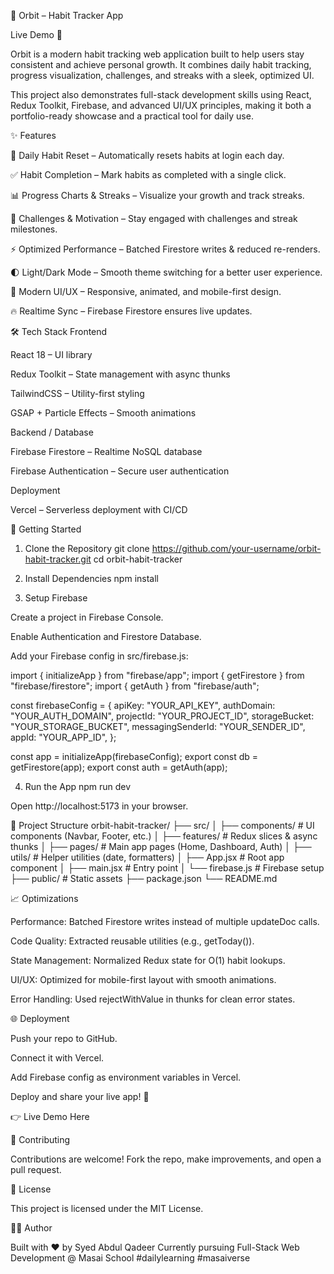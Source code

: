 🌌 Orbit – Habit Tracker App

Live Demo 🚀

Orbit is a modern habit tracking web application built to help users stay consistent and achieve personal growth.
It combines daily habit tracking, progress visualization, challenges, and streaks with a sleek, optimized UI.

This project also demonstrates full-stack development skills using React, Redux Toolkit, Firebase, and advanced UI/UX principles, making it both a portfolio-ready showcase and a practical tool for daily use.

✨ Features

📅 Daily Habit Reset – Automatically resets habits at login each day.

✅ Habit Completion – Mark habits as completed with a single click.

📊 Progress Charts & Streaks – Visualize your growth and track streaks.

🎯 Challenges & Motivation – Stay engaged with challenges and streak milestones.

⚡ Optimized Performance – Batched Firestore writes & reduced re-renders.

🌓 Light/Dark Mode – Smooth theme switching for a better user experience.

🎨 Modern UI/UX – Responsive, animated, and mobile-first design.

🔥 Realtime Sync – Firebase Firestore ensures live updates.

🛠️ Tech Stack
Frontend

React 18 – UI library

Redux Toolkit – State management with async thunks

TailwindCSS – Utility-first styling

GSAP + Particle Effects – Smooth animations

Backend / Database

Firebase Firestore – Realtime NoSQL database

Firebase Authentication – Secure user authentication

Deployment

Vercel – Serverless deployment with CI/CD

🚀 Getting Started
1. Clone the Repository
git clone https://github.com/your-username/orbit-habit-tracker.git
cd orbit-habit-tracker

2. Install Dependencies
npm install

3. Setup Firebase

Create a project in Firebase Console.

Enable Authentication and Firestore Database.

Add your Firebase config in src/firebase.js:

import { initializeApp } from "firebase/app";
import { getFirestore } from "firebase/firestore";
import { getAuth } from "firebase/auth";

const firebaseConfig = {
  apiKey: "YOUR_API_KEY",
  authDomain: "YOUR_AUTH_DOMAIN",
  projectId: "YOUR_PROJECT_ID",
  storageBucket: "YOUR_STORAGE_BUCKET",
  messagingSenderId: "YOUR_SENDER_ID",
  appId: "YOUR_APP_ID",
};

const app = initializeApp(firebaseConfig);
export const db = getFirestore(app);
export const auth = getAuth(app);

4. Run the App
npm run dev


Open http://localhost:5173
 in your browser.

📂 Project Structure
orbit-habit-tracker/
├── src/
│   ├── components/       # UI components (Navbar, Footer, etc.)
│   ├── features/         # Redux slices & async thunks
│   ├── pages/            # Main app pages (Home, Dashboard, Auth)
│   ├── utils/            # Helper utilities (date, formatters)
│   ├── App.jsx           # Root app component
│   ├── main.jsx          # Entry point
│   └── firebase.js       # Firebase setup
├── public/               # Static assets
├── package.json
└── README.md

📈 Optimizations

Performance: Batched Firestore writes instead of multiple updateDoc calls.

Code Quality: Extracted reusable utilities (e.g., getToday()).

State Management: Normalized Redux state for O(1) habit lookups.

UI/UX: Optimized for mobile-first layout with smooth animations.

Error Handling: Used rejectWithValue in thunks for clean error states.

🌐 Deployment

Push your repo to GitHub.

Connect it with Vercel.

Add Firebase config as environment variables in Vercel.

Deploy and share your live app! 🚀

👉 Live Demo Here

🤝 Contributing

Contributions are welcome! Fork the repo, make improvements, and open a pull request.

📜 License

This project is licensed under the MIT License.

👨‍💻 Author

Built with ❤️ by Syed Abdul Qadeer
Currently pursuing Full-Stack Web Development @ Masai School
#dailylearning #masaiverse
